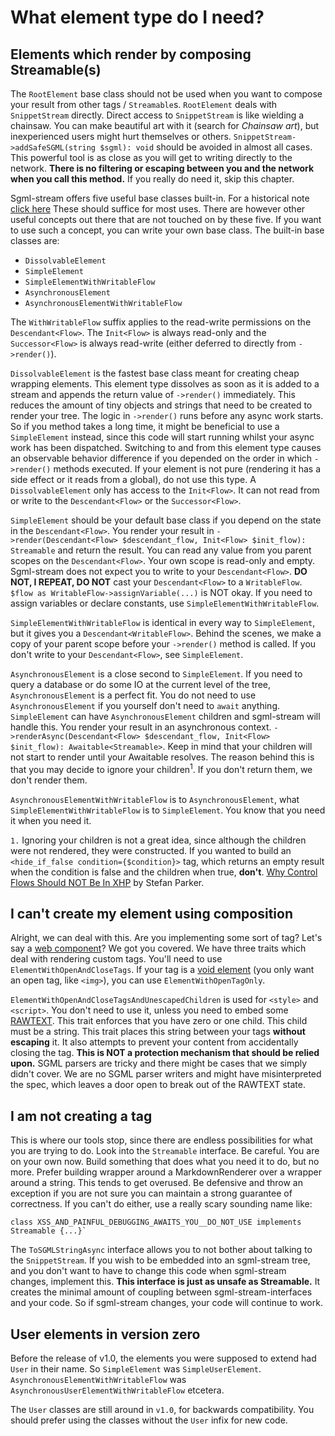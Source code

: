 # What element type do I need?

## Elements which render by composing Streamable(s)

The `RootElement` base class should not be used when you want to compose your result from other tags / `Streamable`s. `RootElement` deals with `SnippetStream` directly. Direct access to `SnippetStream` is like wielding a chainsaw. You can make beautiful art with it (search for _Chainsaw art_), but inexperienced users might hurt themselves or others. `SnippetStream->addSafeSGML(string $sgml): void` should be avoided in almost all cases. This powerful tool is as close as you will get to writing directly to the network. **There is no filtering or escaping between you and the network when you call this method.** If you really do need it, skip this chapter.

Sgml-stream offers five useful base classes built-in. For a historical note [click here](#user-elements-in-version-zero) These should suffice for most uses. There are however other useful concepts out there that are not touched on by these five. If you want to use such a concept, you can write your own base class. The built-in base classes are:

 - `DissolvableElement`
 - `SimpleElement`
 - `SimpleElementWithWritableFlow`
 - `AsynchronousElement`
 - `AsynchronousElementWithWritableFlow`

The `WithWritableFlow` suffix applies to the read-write permissions on the `Descendant<Flow>`. The `Init<Flow>` is always read-only and the `Successor<Flow>` is always read-write (either deferred to directly from `->render()`).

`DissolvableElement` is the fastest base class meant for creating cheap wrapping elements. This element type dissolves as soon as it is added to a stream and appends the return value of `->render()` immediately. This reduces the amount of tiny objects and strings that need to be created to render your tree. The logic in `->render()` runs before any async work starts. So if you method takes a long time, it might be beneficial to use a `SimpleElement` instead, since this code will start running whilst your async work has been dispatched. Switching to and from this element type causes an observable behavior difference if you depended on the order in which `->render()` methods executed. If your element is not pure (rendering it has a side effect or it reads from a global), do not use this type. A `DissolvableElement` only has access to the `Init<Flow>`. It can not read from or write to the `Descendant<Flow>` or the `Successor<Flow>`.

`SimpleElement` should be your default base class if you depend on the state in the `Descendant<Flow>`. You render your result in `->render(Descendant<Flow> $descendant_flow, Init<Flow> $init_flow): Streamable` and return the result. You can read any value from you parent scopes on the `Descendant<Flow>`. Your own scope is read-only and empty. Sgml-stream does not expect you to write to your `Descendant<Flow>`. **DO NOT, I REPEAT, DO NOT** cast your `Descendant<Flow>` to a `WritableFlow`. `$flow as WritableFlow->assignVariable(...)` is NOT okay. If you need to assign variables or declare constants, use `SimpleElementWithWritableFlow`.

`SimpleElementWithWritableFlow` is identical in every way to `SimpleElement`, but it gives you a `Descendant<WritableFlow>`. Behind the scenes, we make a copy of your parent scope before your `->render()` method is called. If you don't write to your `Descendant<Flow>`, see `SimpleElement`.

`AsynchronousElement` is a close second to `SimpleElement`. If you need to query a database or do some IO at the current level of the tree, `AsynchronousElement` is a perfect fit. You do not need to use `AsynchronousElement` if you yourself don't need to `await` anything. `SimpleElement` can have `AsynchronousElement` children and sgml-stream will handle this. You render your result in an asynchronous context. `->renderAsync(Descendant<Flow> $descendant_flow, Init<Flow> $init_flow): Awaitable<Streamable>`. Keep in mind that your children will not start to render until your Awaitable resolves. The reason behind this is that you may decide to ignore your children<sup>1</sup>. If you don't return them, we don't render them.

`AsynchronousElementWithWritableFlow` is to `AsynchronousElement`, what `SimpleElementWithWritableFlow` is to `SimpleElement`. You know that you need it when you need it.

`1.` Ignoring your children is not a great idea, since although the children were not rendered, they were constructed. If you wanted to build an `<hide_if_false condition={$condition}>` tag, which returns an empty result when the condition is false and the children when true, **don't**. [Why Control Flows Should NOT Be In XHP](https://codebeforethehorse.tumblr.com/post/36089777404/why-control-flows-should-not-be-in-xhp) by Stefan Parker.

## I can't create my element using composition

Alright, we can deal with this. Are you implementing some sort of tag? Let's say a [web component](https://developer.mozilla.org/en-US/docs/Web/Web_Components)? We got you covered. We have three traits which deal with rendering custom tags. You'll need to use `ElementWithOpenAndCloseTags`. If your tag is a [void element](https://html.spec.whatwg.org/multipage/syntax.html#void-elements) (you only want an open tag, like `<img>`), you can use `ElementWithOpenTagOnly`. 

`ElementWithOpenAndCloseTagsAndUnescapedChildren` is used for `<style>` and `<script>`. You don't need to use it, unless you need to embed some [RAWTEXT](https://html.spec.whatwg.org/multipage/parsing.html#rawtext-state). This trait enforces that you have zero or one child. This child must be a string. This trait places this string between your tags **without escaping** it. It also attempts to prevent your content from accidentally closing the tag. **This is NOT a protection mechanism that should be relied upon.** SGML parsers are tricky and there might be cases that we simply didn't cover. We are no SGML parser writers and might have misinterpreted the spec, which leaves a door open to break out of the RAWTEXT state.

## I am not creating a tag

This is where our tools stop, since there are endless possibilities for what you are trying to do. Look into the `Streamable` interface. Be careful. You are on your own now. Build something that does what you need it to do, but no more. Prefer building wrapper around a MarkdownRenderer over a wrapper around a string. This tends to get overused. Be defensive and throw an exception if you are not sure you can maintain a strong guarantee of correctness. If you can't do either, use a really scary sounding name like: 
```HACK
class XSS_AND_PAINFUL_DEBUGGING_AWAITS_YOU__DO_NOT_USE implements Streamable {...}`
```

The `ToSGMLStringAsync` interface allows you to not bother about talking to the `SnippetStream`. If you wish to be embedded into an sgml-stream tree, and you don't want to have to change this code when sgml-stream changes, implement this. **This interface is just as unsafe as Streamable.** It creates the minimal amount of coupling between sgml-stream-interfaces and your code. So if sgml-stream changes, your code will continue to work.  

## User elements in version zero

Before the release of v1.0, the elements you were supposed to extend had `User` in their name. So `SimpleElement` was `SimpleUserElement`. `AsynchronousElementWithWritableFlow` was `AsynchronousUserElementWithWritableFlow` etcetera.

The `User` classes are still around in `v1.0`, for backwards compatibility. You should prefer using the classes without the `User` infix for new code.

